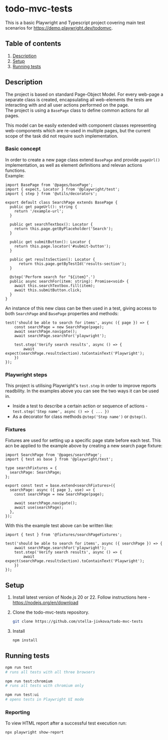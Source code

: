 # todo-mvc-tests

This is a basic Playwright and Typescript project covering main test scenarios for https://demo.playwright.dev/todomvc.

## Table of contents

 1. [Description](#description)
 2. [Setup](#setup)
 3. [Running tests](#running-tests)
 
## Description

The project is based on standard Page-Object Model.
For every web-page a separate class is created, encapsulating all web-elements the tests are interacting with and all user actions performed on the page.  
The project is using a ```BasePage``` class to define common actions for all pages.

This model can be easily extended with component classes representing web-components which are re-used in multiple pages, but the current scope of the task did not require such implementation.

### Basic concept

In order to create a new page class extend ```BasePage``` and provide ```pageUrl()``` implementation, as well as element definitions and relevan actions functions.   
Example:
```
import BasePage from '@pages/basePage';
import { expect, Locator } from '@playwright/test';
import { step } from '@utils/decorators';

export default class SearchPage extends BasePage {
  public get pageUrl(): string {
    return '/example-url';
  }

  public get searchTextbox(): Locator {
    return this.page.getByPlaceholder('Search');
  }

  public get submitButton(): Locator {
    return this.page.locator('#submit-button');
  }
  
  public get resultsSection(): Locator {
      return this.page.getByTestId('results-section');
  }

  @step('Perform search for "${item}".')
  public async searchFor(item: string): Promise<void> {
    await this.searchTextbox.fill(item);
    await this.submitButton.click;
  }
}

```

An instance of this new class can be then used in a test, giving access to both `SearchPage` and `BasePage` properties and methods:
```
test('should be able to search for items', async ({ page }) => {
    const searchPage = new SearchPage(page);
    await searchPage.navigate();
    await searchPage.searchFor('playwright');
    
    test.step('Verify search results', async () => {
        await expect(searchPage.resultsSection).toContainText('Playwright');
    })
});
```

### Playwright steps

This project is utilising Playwright's ```test.step``` in order to improve reports readbility. In the examples above you can see the two ways it can be used in.  
* Inside a test to describe a certain action or sequence of actions - ```test.step('Step name', async () => { ... })```
* As a decorator for class methods ```@step('Step name')``` or ```@step()```.

### Fixtures
Fixtures are used for setting up a specific page state before each test. This acn be applied to the example above by creating a new search page fixture:
```
import SearchPage from '@pages/searchPage';
import { test as base } from '@playwright/test';

type searchFixtures = {
  searchPage: SearchPage;
};

export const test = base.extend<searchFixtures>({
  searchPage: async ({ page }, use) => {
    const searchPage = new SearchPage(page);

    await searchPage.navigate();
    await use(searchPage);
  },
});
```

With this the example test above can be written like:
```
import { test } from '@fixtures/searchPageFixtures';

test('should be able to search for items', async ({ searchPage }) => {
    await searchPage.searchFor('playwright');
    test.step('Verify search results', async () => {
        await expect(searchPage.resultsSection).toContainText('Playwright');
    })
});
```

## Setup

1. Install latest version of Node.js 20 or 22. Follow instructions here - https://nodejs.org/en/download
2. Clone the todo-mvc-tests repository.

   ```bash
   git clone https://github.com/stella-jivkova/todo-mvc-tests
   ```
3. Install

   ```bash
   npm install
   ```

## Running tests

   ```bash
   npm run test
   # runs all tests with all three browsers
   
   npm run test:chromium
   # runs all tests with chromium only
   
   npm run test:ui
   # opens tests in Playwright UI mode
   ```

### Reporting

To view HTML report after a successful test execution run:
``` 
npx playwright show-report
```
